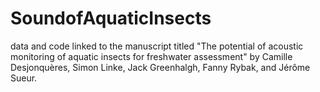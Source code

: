 # SoundofAquaticInsects
data and code linked to the manuscript titled "The potential of acoustic monitoring of aquatic insects for freshwater assessment" by Camille Desjonquères, Simon Linke, Jack Greenhalgh, Fanny Rybak, and Jérôme Sueur. 
